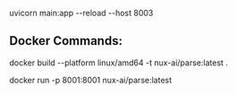 uvicorn main:app --reload --host 8003

## Docker Commands:

docker build --platform linux/amd64 -t nux-ai/parse:latest .

docker run -p 8001:8001 nux-ai/parse:latest